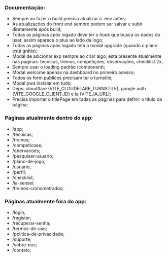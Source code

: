 ### Documentação:
- Sempre ao fazer o build precisa atualizar a .env antes;
- As atualizações do front end sempre podem ser salvar e subir diretamente após build;
- Todas as páginas após logado deve ter o hook que busca os dados do user, assim aparece o plus ao lado da logo;
- Todas as páginas após logado tem o modal upgrade (quando o plano está grátis);
- Modal de adicionar exp sempre ao criar algo, está presente atualmente nas páginas: tecnicas, treinos, competições, observações, checklist 2x;
- Sempre usar o loading padrão (component);
- Modal welcome apenas na dashboard no primeiro acesso;
- Todos os form publicos precisam ter o turnstile;
- Modal pwa instalar em tudo;
- Deps: cloudflare (VITE_CLOUDFLARE_TURNSTILE), google auth (VITE_GOOGLE_CLIENT_ID) e ia (VITE_IA_URL);
- Precisa importar o titlePage em todas as páginas para definir o titulo da página;

### Páginas atualmente dentro do app:
- /app;
- /tecnicas;
- /treinos;
- /competicoes;
- /obervacoes;
- /pesquisar-usuario;
- /plano-de-jogo;
- /usuario;
- /perfil;
- /checklist;
- /ia-sensei;
- /treinos-cronometrados;

### Páginas atualmente fora do app:
- /login;
- /register;
- /recuperar-senha;
- /termos-de-uso;
- /politica-de-privacidade;
- /suporte;
- /sobre-nos;
- /contato;


